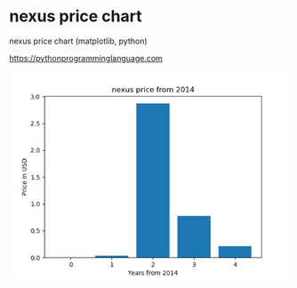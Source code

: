# nexus price chart 

nexus price chart (matplotlib, python)

https://pythonprogramminglanguage.com

<img src='chart.png'>
